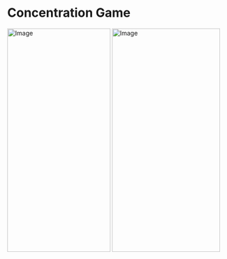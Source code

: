 # Concentration Game

<img width="236" height="512" alt="Image" src="https://github.com/user-attachments/assets/75d62bff-8373-4ac3-8b45-21e95138e995" />
<img width="247" height="512" alt="Image" src="https://github.com/user-attachments/assets/87aad492-a1b7-4cf6-bf6a-caf6d5277bea" />
